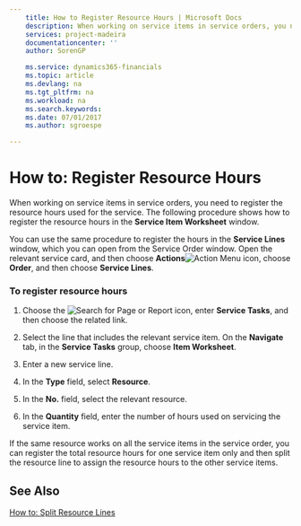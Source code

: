 ```yaml
---
    title: How to Register Resource Hours | Microsoft Docs
    description: When working on service items in service orders, you need to register the resource hours used for the service. The following procedure shows how to register the resource hours in the **Service Item Worksheet** window.
    services: project-madeira
    documentationcenter: ''
    author: SorenGP

    ms.service: dynamics365-financials
    ms.topic: article
    ms.devlang: na
    ms.tgt_pltfrm: na
    ms.workload: na
    ms.search.keywords:
    ms.date: 07/01/2017
    ms.author: sgroespe

---
```

# How to: Register Resource Hours
When working on service items in service orders, you need to register the resource hours used for the service. The following procedure shows how to register the resource hours in the **Service Item Worksheet** window.  
  
 You can use the same procedure to register the hours in the **Service Lines** window, which you can open from the Service Order window. Open the relevant service card, and then choose **Actions**![Action Menu icon](../media/actionmenuicon.png "actionMenuIcon"), choose **Order**, and then choose **Service Lines**.  
  
### To register resource hours  
  
1.  Choose the ![Search for Page or Report](media/ui-search/search_small.png "Search for Page or Report icon") icon, enter **Service Tasks**, and then choose the related link.  
  
2.  Select the line that includes the relevant service item. On the **Navigate** tab, in the **Service Tasks** group, choose **Item Worksheet**.  
  
3.  Enter a new service line.  
  
4.  In the **Type** field, select **Resource**.  
  
5.  In the **No.** field, select the relevant resource.  
  
6.  In the **Quantity** field, enter the number of hours used on servicing the service item.  
  
 If the same resource works on all the service items in the service order, you can register the total resource hours for one service item only and then split the resource line to assign the resource hours to the other service items.  
  
## See Also  
 [How to: Split Resource Lines](../how-to-split-resource-lines.md)